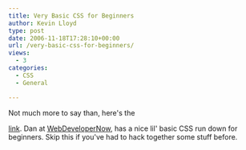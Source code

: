 ```yaml
---
title: Very Basic CSS for Beginners
author: Kevin Lloyd
type: post
date: 2006-11-18T17:28:10+00:00
url: /very-basic-css-for-beginners/
views:
  - 3
categories:
  - CSS
  - General

---
```

<!--adsense-->Not much more to say than, here's the

[link][1]. Dan at [WebDeveloperNow][1], has a nice lil' basic CSS run down for beginners. Skip this if you've had to hack together some stuff before.

 [1]: http://www.webdevelopernow.net/css/css-tricks-you-can-use/